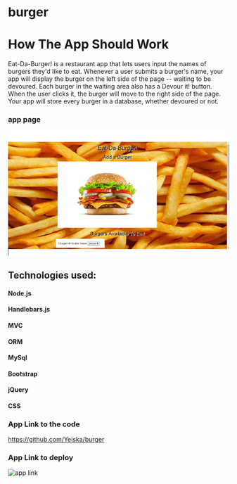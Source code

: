# burger

# How The App Should Work
Eat-Da-Burger! is a restaurant app that lets users input the names of burgers they'd like to eat. Whenever a user submits a burger's name, your app will display the burger on the left side of the page -- waiting to be devoured. Each burger in the waiting area also has a Devour it! button. When the user clicks it, the burger will move to the right side of the page. Your app will store every burger in a database, whether devoured or not.
### app page
![app Image](public/assets/img/burgerPage.png)
## Technologies used:
#### Node.js
#### Handlebars.js
#### MVC
#### ORM
#### MySql
#### Bootstrap
#### jQuery
#### CSS

### App Link to the code
https://github.com/Yeiska/burger

### App Link to deploy
![app link](https://infinite-caverns-91282.herokuapp.com/)
